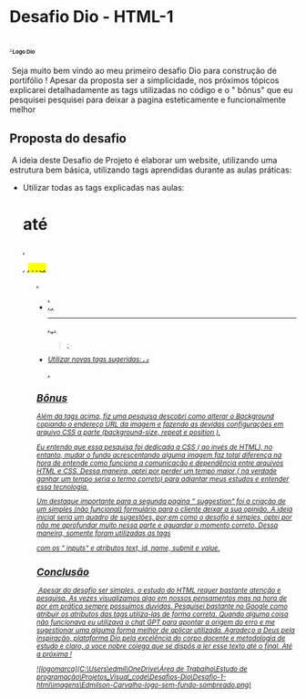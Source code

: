 #                                                              Desafio Dio - HTML-1        

#                                                                          <img src="C:\Users\edmil\OneDrive\Área de Trabalho\Estudo de programação\Projetos_Visual_code\Desafios-Dio\Desafio-1-html\imagens\logo-dio-sem-fundo.png.png" alt="Logo Dio" style="zoom: 33%;" />  

​	Seja muito bem vindo ao meu primeiro desafio Dio para construção de portifólio ! Apesar da proposta ser a  simplicidade, nos próximos tópicos explicarei detalhadamente as tags utilizadas no código e o " bônus" que eu pesquisei pesquisei para deixar a pagina esteticamente e funcionalmente melhor

## Proposta do desafio

​	A ideia deste Desafio de Projeto é elaborar um website, utilizando uma estrutura bem básica, utilizando tags aprendidas durante as aulas práticas:

 

- Utilizar todas as tags explicadas nas aulas: **<h1> até <h6>, <p>, <mark>, <small>, <i>, <u>, <strong>, <ol>, <ul>, <li>, <a>, <hr>, <sub>, <sup>, <blockquote>**;
- Utilizar novas tags sugeridas: **<font>, <del>, <p>, <abbr>**

## Bônus 

Além da tags acima, fiz uma pesquisa  descobri como alterar o Background copiando o endereço URL da imagem e fazendo as devidas configurações em arquivo CSS a parte (background-size, repeat e position ).

Eu entendo que essa pesquisa foi dedicada a CSS ( ao invés de HTML), no entanto, mudar o fundo acrescentando alguma imagem faz total diferença na hora de entende como funciona a comunicação e dependência entre arquivos HTML e CSS. Dessa maneira, optei por perder um tempo maior ( na verdade ganhar um tempo seria o termo correto) para adiantar meus estudos e entender essa tecnologia. 

Um destaque importante para a segunda pagina " suggestion" foi a criação de um simples (não funcional) formulário para o cliente deixar a sua opinião. A ideia inicial seria um quadro de sugestões, por;em como o desafio é simples, optei por não me aprofundar muito nessa parte e aguardar o momento correto. Dessa maneira, somente foram utilizadas  as tags <form> com os " inputs" e atributos text, id, name, submit e value. 

## Conclusão 

​	Apesar do desafio ser simples, o estudo do HTML requer bastante atenção e pesquisa. As vezes visualizamos algo em nossos pensamentos mas na hora de por em prática sempre possuímos duvidas. Pesquisei bastante no Google como atribuir os atributos das tags  utiliza-las de forma correta. Quando alguma coisa não funcionava eu utilizava o chat GPT para apontar a origem do erro e me sugestionar uma alguma forma melhor de aplicar utilizada. Agradeço a Deus pela inspiração, plataforma Dio pela excelência do corpo docente e metodologia de estudo e claro, a voce nobre colega que se dispôs a ler esse texto até o final. Até a próxima ! 



![logomarca](C:\Users\edmil\OneDrive\Área de Trabalho\Estudo de programação\Projetos_Visual_code\Desafios-Dio\Desafio-1-html\imagens\Edmilson-Carvalho-logo-sem-fundo-sombreado.png)



 





 


